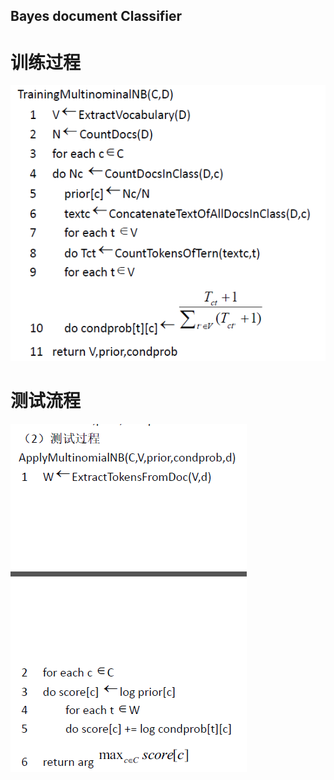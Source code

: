 ## Bayes document Classifier
# 训练过程
![image](https://github.com/Summer8918/hadoop/blob/master/Images/train.png)
# 测试流程
![image](https://github.com/Summer8918/hadoop/blob/master/Images/test.png)

